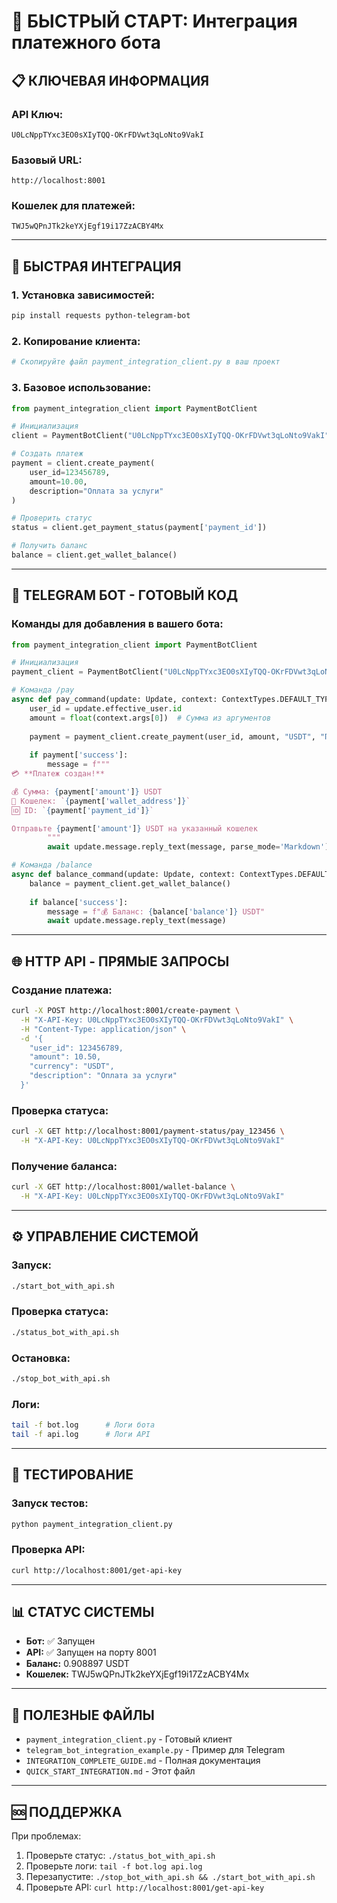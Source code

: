# 🚀 БЫСТРЫЙ СТАРТ: Интеграция платежного бота

## 📋 КЛЮЧЕВАЯ ИНФОРМАЦИЯ

### API Ключ:
```
U0LcNppTYxc3EO0sXIyTQQ-OKrFDVwt3qLoNto9VakI
```

### Базовый URL:
```
http://localhost:8001
```

### Кошелек для платежей:
```
TWJ5wQPnJTk2keYXjEgf19i17ZzACBY4Mx
```

---

## 🔧 БЫСТРАЯ ИНТЕГРАЦИЯ

### 1. Установка зависимостей:
```bash
pip install requests python-telegram-bot
```

### 2. Копирование клиента:
```python
# Скопируйте файл payment_integration_client.py в ваш проект
```

### 3. Базовое использование:
```python
from payment_integration_client import PaymentBotClient

# Инициализация
client = PaymentBotClient("U0LcNppTYxc3EO0sXIyTQQ-OKrFDVwt3qLoNto9VakI")

# Создать платеж
payment = client.create_payment(
    user_id=123456789,
    amount=10.00,
    description="Оплата за услуги"
)

# Проверить статус
status = client.get_payment_status(payment['payment_id'])

# Получить баланс
balance = client.get_wallet_balance()
```

---

## 📱 TELEGRAM БОТ - ГОТОВЫЙ КОД

### Команды для добавления в вашего бота:

```python
from payment_integration_client import PaymentBotClient

# Инициализация
payment_client = PaymentBotClient("U0LcNppTYxc3EO0sXIyTQQ-OKrFDVwt3qLoNto9VakI")

# Команда /pay
async def pay_command(update: Update, context: ContextTypes.DEFAULT_TYPE):
    user_id = update.effective_user.id
    amount = float(context.args[0])  # Сумма из аргументов
    
    payment = payment_client.create_payment(user_id, amount, "USDT", "Платеж")
    
    if payment['success']:
        message = f"""
💳 **Платеж создан!**

💰 Сумма: {payment['amount']} USDT
🏦 Кошелек: `{payment['wallet_address']}`
🆔 ID: `{payment['payment_id']}`

Отправьте {payment['amount']} USDT на указанный кошелек
        """
        await update.message.reply_text(message, parse_mode='Markdown')

# Команда /balance
async def balance_command(update: Update, context: ContextTypes.DEFAULT_TYPE):
    balance = payment_client.get_wallet_balance()
    
    if balance['success']:
        message = f"💰 Баланс: {balance['balance']} USDT"
        await update.message.reply_text(message)
```

---

## 🌐 HTTP API - ПРЯМЫЕ ЗАПРОСЫ

### Создание платежа:
```bash
curl -X POST http://localhost:8001/create-payment \
  -H "X-API-Key: U0LcNppTYxc3EO0sXIyTQQ-OKrFDVwt3qLoNto9VakI" \
  -H "Content-Type: application/json" \
  -d '{
    "user_id": 123456789,
    "amount": 10.50,
    "currency": "USDT",
    "description": "Оплата за услуги"
  }'
```

### Проверка статуса:
```bash
curl -X GET http://localhost:8001/payment-status/pay_123456 \
  -H "X-API-Key: U0LcNppTYxc3EO0sXIyTQQ-OKrFDVwt3qLoNto9VakI"
```

### Получение баланса:
```bash
curl -X GET http://localhost:8001/wallet-balance \
  -H "X-API-Key: U0LcNppTYxc3EO0sXIyTQQ-OKrFDVwt3qLoNto9VakI"
```

---

## ⚙️ УПРАВЛЕНИЕ СИСТЕМОЙ

### Запуск:
```bash
./start_bot_with_api.sh
```

### Проверка статуса:
```bash
./status_bot_with_api.sh
```

### Остановка:
```bash
./stop_bot_with_api.sh
```

### Логи:
```bash
tail -f bot.log      # Логи бота
tail -f api.log      # Логи API
```

---

## 🧪 ТЕСТИРОВАНИЕ

### Запуск тестов:
```bash
python payment_integration_client.py
```

### Проверка API:
```bash
curl http://localhost:8001/get-api-key
```

---

## 📊 СТАТУС СИСТЕМЫ

- **Бот:** ✅ Запущен
- **API:** ✅ Запущен на порту 8001
- **Баланс:** 0.908897 USDT
- **Кошелек:** TWJ5wQPnJTk2keYXjEgf19i17ZzACBY4Mx

---

## 🔗 ПОЛЕЗНЫЕ ФАЙЛЫ

- `payment_integration_client.py` - Готовый клиент
- `telegram_bot_integration_example.py` - Пример для Telegram
- `INTEGRATION_COMPLETE_GUIDE.md` - Полная документация
- `QUICK_START_INTEGRATION.md` - Этот файл

---

## 🆘 ПОДДЕРЖКА

При проблемах:
1. Проверьте статус: `./status_bot_with_api.sh`
2. Проверьте логи: `tail -f bot.log api.log`
3. Перезапустите: `./stop_bot_with_api.sh && ./start_bot_with_api.sh`
4. Проверьте API: `curl http://localhost:8001/get-api-key`


